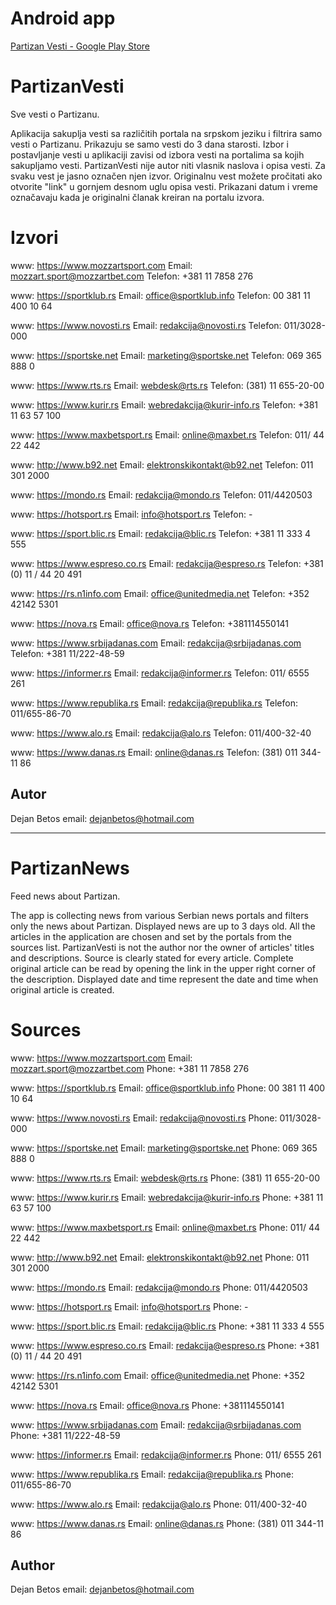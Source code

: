 # Android app
[Partizan Vesti - Google Play Store](https://play.google.com/store/apps/details?id=com.dejanbetos.PartizanVesti)

# PartizanVesti

Sve vesti o Partizanu.

Aplikacija sakuplja vesti sa različitih portala na srpskom jeziku i filtrira samo vesti o Partizanu. Prikazuju se samo vesti do 3 dana starosti.
Izbor i postavljanje vesti u aplikaciji zavisi od izbora vesti na portalima sa kojih sakupljamo vesti. PartizanVesti nije autor niti vlasnik naslova i opisa vesti. Za svaku vest je jasno označen njen izvor. Originalnu vest možete pročitati ako otvorite "link" u gornjem desnom uglu opisa vesti. Prikazani datum i vreme označavaju kada je originalni članak kreiran na portalu izvora.

# Izvori
www: https://www.mozzartsport.com
Email: mozzart.sport@mozzartbet.com
Telefon: +381 11 7858 276 

www: https://sportklub.rs
Email: office@sportklub.info
Telefon: 00 381 11 400 10 64
 
www: https://www.novosti.rs
Email: redakcija@novosti.rs
Telefon: 011/3028-000

www: https://sportske.net
Email: marketing@sportske.net
Telefon: 069 365 888 0

www: https://www.rts.rs
Email: webdesk@rts.rs
Telefon: (381) 11 655-20-00

www: https://www.kurir.rs
Email: webredakcija@kurir-info.rs
Telefon: +381 11 63 57 100

www: https://www.maxbetsport.rs
Email: online@maxbet.rs
Telefon: 011/ 44 22 442

www: http://www.b92.net
Email: elektronskikontakt@b92.net
Telefon: 011 301 2000

www: https://mondo.rs
Email: redakcija@mondo.rs
Telefon: 011/4420503

www: https://hotsport.rs
Email: info@hotsport.rs
Telefon: -

www: https://sport.blic.rs
Email: redakcija@blic.rs
Telefon: +381 11 333 4 555

www: https://www.espreso.co.rs
Email: redakcija@espreso.rs
Telefon: +381 (0) 11 / 44 20 491

www: https://rs.n1info.com
Email: office@unitedmedia.net
Telefon: +352 42142 5301

www: https://nova.rs
Email: office@nova.rs
Telefon: +381114550141

www: https://www.srbijadanas.com
Email: redakcija@srbijadanas.com
Telefon: +381 11/222-48-59

www: https://informer.rs
Email: redakcija@informer.rs
Telefon: 011/ 6555 261

www: https://www.republika.rs
Email: redakcija@republika.rs
Telefon: 011/655-86-70

www: https://www.alo.rs
Email: redakcija@alo.rs
Telefon: 011/400-32-40

www: https://www.danas.rs
Email: online@danas.rs
Telefon: (381) 011 344-11 86

## Autor
Dejan Betos
email: dejanbetos@hotmail.com


---
# PartizanNews

Feed news about Partizan.

The app is collecting news from various Serbian news portals and filters only the news about Partizan. Displayed news are up to 3 days old.
All the articles in the application are chosen and set by the portals from the sources list. PartizanVesti is not the author nor the owner of articles' titles and descriptions. Source is clearly stated for every article. Complete original article can be read by opening the link in the upper right corner of the description. Displayed date and time represent the date and time when original article is created.

# Sources

www: https://www.mozzartsport.com
Email: mozzart.sport@mozzartbet.com
Phone: +381 11 7858 276 

www: https://sportklub.rs
Email: office@sportklub.info
Phone: 00 381 11 400 10 64
 
www: https://www.novosti.rs
Email: redakcija@novosti.rs
Phone: 011/3028-000

www: https://sportske.net
Email: marketing@sportske.net
Phone: 069 365 888 0

www: https://www.rts.rs
Email: webdesk@rts.rs
Phone: (381) 11 655-20-00

www: https://www.kurir.rs
Email: webredakcija@kurir-info.rs
Phone: +381 11 63 57 100

www: https://www.maxbetsport.rs
Email: online@maxbet.rs
Phone: 011/ 44 22 442

www: http://www.b92.net
Email: elektronskikontakt@b92.net
Phone: 011 301 2000

www: https://mondo.rs
Email: redakcija@mondo.rs
Phone: 011/4420503

www: https://hotsport.rs
Email: info@hotsport.rs
Phone: -

www: https://sport.blic.rs
Email: redakcija@blic.rs
Phone: +381 11 333 4 555

www: https://www.espreso.co.rs
Email: redakcija@espreso.rs
Phone: +381 (0) 11 / 44 20 491

www: https://rs.n1info.com
Email: office@unitedmedia.net
Phone: +352 42142 5301

www: https://nova.rs
Email: office@nova.rs
Phone: +381114550141

www: https://www.srbijadanas.com
Email: redakcija@srbijadanas.com
Phone: +381 11/222-48-59

www: https://informer.rs
Email: redakcija@informer.rs
Phone: 011/ 6555 261

www: https://www.republika.rs
Email: redakcija@republika.rs
Phone: 011/655-86-70

www: https://www.alo.rs
Email: redakcija@alo.rs
Phone: 011/400-32-40

www: https://www.danas.rs
Email: online@danas.rs
Phone: (381) 011 344-11 86

## Author
Dejan Betos
email: dejanbetos@hotmail.com

